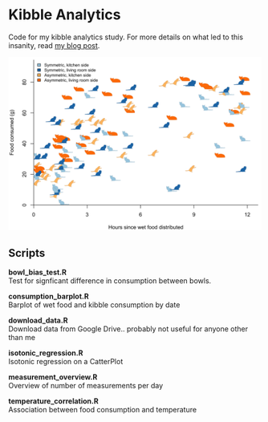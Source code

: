 # Kibble Analytics

Code for my kibble analytics study. For more details on what led to this insanity, read [my blog post](https://erle.io/blog/2018-03-30-kibble-analytics/). 

![Kibble Dashboard](plots/bowl_bias_multicoloured.png)


## Scripts

**bowl\_bias\_test.R**</br>
Test for signficant difference in consumption between bowls.

**consumption_barplot.R** </br>
Barplot of wet food and kibble consumption by date

**download_data.R** </br>
Download data from Google Drive.. probably not useful for anyone other than me

**isotonic_regression.R**</br>
Isotonic regression on a CatterPlot

**measurement_overview.R** </br>
Overview of number of measurements per day

**temperature_correlation.R** </br>
Association between food consumption and temperature